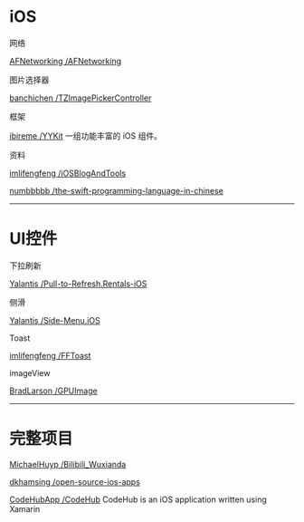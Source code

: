 # iOS

网络

[AFNetworking /AFNetworking](https://github.com/AFNetworking/AFNetworking)

图片选择器

[banchichen /TZImagePickerController](https://github.com/banchichen/TZImagePickerController)

框架

[ibireme /YYKit](https://github.com/ibireme/YYKit)                                             一组功能丰富的 iOS 组件。

资料

[imlifengfeng /iOSBlogAndTools](https://github.com/imlifengfeng/iOSBlogAndTools)

[numbbbbb /the-swift-programming-language-in-chinese](https://github.com/numbbbbb/the-swift-programming-language-in-chinese)

---

# UI控件

下拉刷新

[Yalantis /Pull-to-Refresh.Rentals-iOS](https://github.com/Yalantis/Pull-to-Refresh.Rentals-iOS)

侧滑

[Yalantis /Side-Menu.iOS](https://github.com/Yalantis/Side-Menu.iOS)

Toast

[imlifengfeng /FFToast](https://github.com/imlifengfeng/FFToast)

imageView

[BradLarson /GPUImage](https://github.com/BradLarson/GPUImage)

---

# 完整项目

[MichaelHuyp /Bilibili\_Wuxianda](https://github.com/MichaelHuyp/Bilibili_Wuxianda)

[dkhamsing /open-source-ios-apps](https://github.com/dkhamsing/open-source-ios-apps)

[CodeHubApp /CodeHub](https://github.com/CodeHubApp/CodeHub)                                CodeHub is an iOS application written using Xamarin

